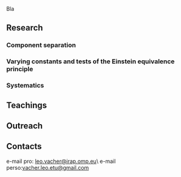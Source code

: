 Bla
## Research

### Component separation 
### Varying constants and tests of the Einstein equivalence principle
### Systematics

## Teachings

## Outreach 
## Contacts

e-mail pro: leo.vacher@irap.omp.eu\\
e-mail perso:vacher.leo.etu@gmail.com
